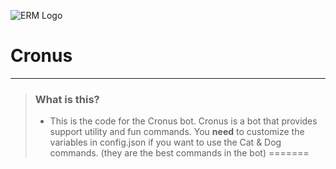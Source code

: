 ![ERM Logo](https://network.ermbot.xyz/images/ERMLogoExtended.svg)
# Cronus 
------
> ### What is this?
> * This is the code for the Cronus bot. Cronus is a bot that provides support utility and fun commands. You __**need**__ to customize the variables in config.json if you want to use the Cat & Dog commands. (they are the best commands in the bot)
=======
